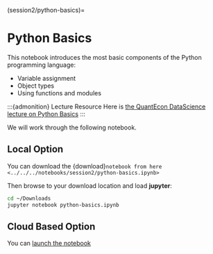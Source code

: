 (session2/python-basics)=
# Python Basics

This notebook introduces the most basic components of the Python programming language:

* Variable assignment
* Object types
* Using functions and modules

:::{admonition} Lecture Resource
Here is [the QuantEcon DataScience lecture on Python Basics](https://datascience.quantecon.org/python_fundamentals/basics.html)
:::

We will work through the following notebook.

## Local Option

You can download the {download}`notebook from here <../../../notebooks/session2/python-basics.ipynb>`

Then browse to your download location and load **jupyter**:

```bash
cd ~/Downloads
jupyter notebook python-basics.ipynb
```

## Cloud Based Option

You can [launch the notebook](https://mybinder.org/v2/gh/QuantEcon/2021-workshop-rsit/main?filepath=notebooks%2Fsession2%2Fpython-basics.ipynb)
